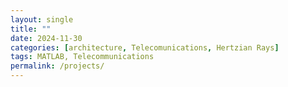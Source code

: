```yaml
---
layout: single
title: ""
date: 2024-11-30
categories: [architecture, Telecomunications, Hertzian Rays]
tags: MATLAB, Telecommunications
permalink: /projects/
---
```


